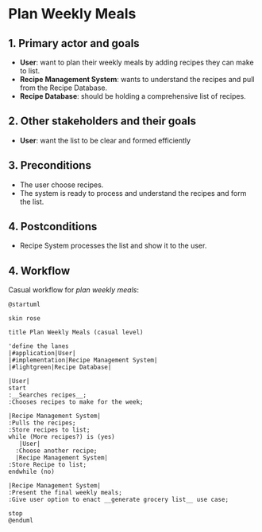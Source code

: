 
# Plan Weekly Meals

## 1. Primary actor and goals
* __User__: want to plan their weekly meals by adding recipes they can make to list.
* __Recipe Management System__: wants to understand the recipes and pull from the Recipe Database.
* __Recipe Database__: should be holding a comprehensive list of recipes.


## 2. Other stakeholders and their goals

* __User__: want the list to be clear and formed efficiently



## 3. Preconditions

* The user choose recipes.
* The system is ready to process and understand the recipes and form the list.

## 4. Postconditions

* Recipe System processes the list and show it to the user.


## 4. Workflow

Casual workflow for _plan weekly meals_:

```plantuml
@startuml

skin rose

title Plan Weekly Meals (casual level)

'define the lanes
|#application|User|
|#implementation|Recipe Management System|
|#lightgreen|Recipe Database|

|User|
start
:__Searches recipes__;
:Chooses recipes to make for the week;

|Recipe Management System|
:Pulls the recipes;
:Store recipes to list;
while (More recipes?) is (yes)
   |User|
  :Choose another recipe;
  |Recipe Management System|
:Store Recipe to list;
endwhile (no)

|Recipe Management System|
:Present the final weekly meals;
:Give user option to enact __generate grocery list__ use case;

stop
@enduml

```


